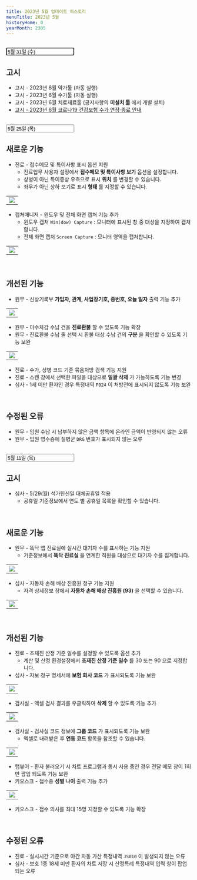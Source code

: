 ```yaml
---
title: 2023년 5월 업데이트 히스토리
menuTitle: 2023년 5월
historyHome: 0
yearMonth: 2305
---
```


<br>

<input type="text" name="t" id="title-input" value="5월 31일 (수)" autofocus readonly>

<br>

## 고시

- 고시 - 2023년 6월 약가툴 (자동 실행)
- 고시 - 2023년 6월 수가툴 (자동 실행)
- 고시 - 2023년 6월 치료재료툴 (공지사항의 **미설치 툴** 에서 개별 설치)
- [고시 - 2023년 6월 코로나19 건강보험 수가 연장·종료 안내](/docs/main13/sub23/page1)

<br>

<input type="text" name="t" id="title-input" value="5월 25일 (목)" autofocus readonly>

<br>

## 새로운 기능

- 진료 - 접수메모 및 특이사항 표시 옵션 지원
    - 진료업무 사용자 설정에서 **접수메모 및 특이사항 보기** 옵션을 설정합니다.
    - 상병이 아닌 특이증상 우측으로 표시 **위치** 를 변경할 수 있습니다.
    - 좌우가 아닌 상하 보기로 표시 **형태** 를 지정할 수 있습니다.

<table class="imgBox">
    <td class="imgBox">
        <a href="/images{{page.url}}/7.png" target="_blank">
            <img class="minCenter" src="/images{{page.url}}/7.png">
        </a>
    </td>
</table>

- 캡처매니저 - 윈도우 및 전체 화면 캡쳐 기능 추가
    - 윈도우 캡처 `Win(dow) Capture` : 모니터에 표시된 창 중 대상을 지정하여 캡처합니다.
    - 전체 화면 캡처 `Screen Capture` : 모니터 영역을 캡처합니다.

<table class="imgBox">
    <td class="imgBox">
        <a href="/images{{page.url}}/8.png" target="_blank">
            <img class="minCenter" src="/images{{page.url}}/8.png">
        </a>
    </td>
</table>

<br>

## 개선된 기능

- 원무 - 신상기록부 **가입자, 관계, 사업장기호, 증번호, 오늘 일자** 출력 기능 추가

<table class="imgBox">
    <td class="imgBox">
        <a href="/images{{page.url}}/9.png" target="_blank">
            <img class="minCenter" src="/images{{page.url}}/9.png">
        </a>
    </td>
</table>

- 원무 - 미수차감 수납 건을 **진료환불** 할 수 있도록 기능 확장
- 원무 - 진료환불 수납 줄 선택 시 환불 대상 수납 건의 **구분** 을 확인할 수 있도록 기능 보완

<table class="imgBox">
    <td class="imgBox">
        <a href="/images{{page.url}}/10.png" target="_blank">
            <img class="minCenter" src="/images{{page.url}}/10.png">
        </a>
    </td>
</table>

- 진료 - 수가, 상병 코드 기준 묶음처방 검색 기능 지원
- 진료 - 스캔 창에서 선택한 파일을 대상으로 **일괄 삭제** 가 가능하도록 기능 변경
- 심사 - 1세 미만 환자인 경우 특정내역 `F024` 이 처방전에 표시되지 않도록 기능 보완

<br>

## 수정된 오류

- 원무 - 입원 수납 시 납부하지 않은 금액 항목에 온라인 금액이 반영되지 않는 오류
- 원무 - 입원 영수증에 질병군 `DRG` 번호가 표시되지 않는 오류

<br>

<input type="text" name="t" id="title-input" value="5월 11일 (목)" autofocus readonly>

<br>

## 고시

- 심사 - 5/29(월) 석가탄신일 대체공휴일 적용
    - 공휴일 기준정보에서 연도 별 공휴일 목록을 확인할 수 있습니다.

<br>

## 새로운 기능

- 원무 - 똑닥 앱 진료실에 실시간 대기자 수를 표시하는 기능 지원
    - 기준정보에서 **똑닥 진료실** 을 연계한 직원을 대상으로 대기자 수를 집계합니다.

<table class="imgBox">
    <td class="imgBox">
        <a href="/images{{page.url}}/1.png" target="_blank">
            <img class="minCenterSmall" src="/images{{page.url}}/1.png">
        </a>
    </td>
</table>

- 심사 - 자동차 손해 배상 진흥원 청구 기능 지원
    - 자격 상세정보 창에서 **자동차 손해 배상 진흥원 (93)** 을 선택할 수 있습니다.

<table class="imgBox">
    <td class="imgBox">
        <a href="/images{{page.url}}/2.png" target="_blank">
            <img class="minCenterSmall" src="/images{{page.url}}/2.png">
        </a>
    </td>
</table>

<br>

## 개선된 기능

- 진료 - 초재진 산정 기준 일수를 설정할 수 있도록 옵션 추가
    - 계산 및 산정 환경설정에서 **초재진 산정 기준 일수** 를 30 또는 90 으로 지정합니다.
- 심사 - 자보 청구 명세서에 **보험 회사 코드** 가 표시되도록 기능 보완

<table class="imgBox">
    <td class="imgBox">
        <a href="/images{{page.url}}/3.png" target="_blank">
            <img class="minCenter" src="/images{{page.url}}/3.png">
        </a>
    </td>
</table>

- 검사실 - 엑셀 검사 결과를 우클릭하여 **삭제** 할 수 있도록 기능 추가

<table class="imgBox">
    <td class="imgBox">
        <a href="/images{{page.url}}/4.png" target="_blank">
            <img class="minCenter" src="/images{{page.url}}/4.png">
        </a>
    </td>
</table>

- 검사실 - 검사실 코드 정보에 **그룹 코드** 가 표시되도록 기능 보완
    - 엑셀로 내려받은 후 **연동 코드** 항목을 참조할 수 있습니다.

<table class="imgBox">
    <td class="imgBox">
        <a href="/images{{page.url}}/5.png" target="_blank">
            <img class="minCenter" src="/images{{page.url}}/5.png">
        </a>
    </td>
</table>

- 랩뷰어 - 환자 불러오기 시 차트 프로그램과 동시 사용 중인 경우 전달 메모 창이 1회만 팝업 되도록 기능 보완
- 키오스크 - 접수증 **성별 나이** 출력 기능 추가

<table class="imgBox">
    <td class="imgBox">
        <a href="/images{{page.url}}/6.png" target="_blank">
            <img class="minCenterSmall" src="/images{{page.url}}/6.png">
        </a>
    </td>
</table>

- 키오스크 - 접수 의사를 최대 15명 지정할 수 있도록 기능 확장

<br>

## 수정된 오류
- 진료 - 실시시간 기준으로 야간 자동 가산 특정내역 `JS010` 이 발생되지 않는 오류
- 심사 - 보호 1종 18세 미만 환자의 차트 저장 시 산정특례 특정내역 입력 창이 팝업 되는 오류
